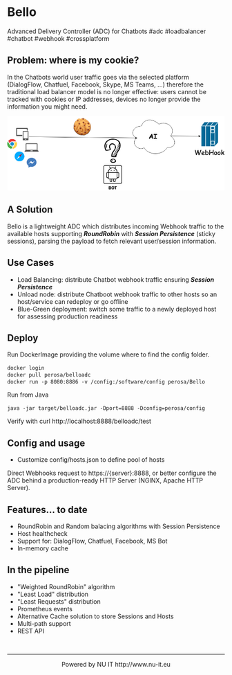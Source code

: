 # Bello
Advanced Delivery Controller (ADC) for Chatbots #adc #loadbalancer #chatbot #webhook #crossplatform

## Problem: where is my cookie?

In the Chatbots world user traffic goes via the selected platform (DialogFlow, Chatfuel, Facebook, Skype, MS Teams, ...) therefore the traditional load balancer model is no longer effective: users cannot be tracked with cookies or IP addresses, devices no longer provide the information you might need.

![Alt text](wiki/BT.png?raw=true "Title")

## A Solution

Bello is a lightweight ADC which distributes incoming Webhook traffic to the available hosts supporting ***RoundRobin*** with ***Session Persistence*** (sticky sessions), parsing the payload to fetch relevant user/session information.

## Use Cases
* Load Balancing: distribute Chatbot webhook traffic ensuring ***Session Persistence***
* Unload node: distribute Chatboot webhook traffic to other hosts so an host/service can redeploy or go offline 
* Blue-Green deployment: switch some traffic to a newly deployed host for assessing production readiness


## Deploy 

Run DockerImage providing the volume where to find the config folder.
```
docker login
docker pull perosa/belloadc
docker run -p 8080:8886 -v /config:/software/config perosa/Bello
```

Run from Java
```
java -jar target/belloadc.jar -Dport=8888 -Dconfig=perosa/config
```

Verify with curl http://localhost:8888/belloadc/test

## Config and usage

* Customize config/hosts.json to define pool of hosts

 Direct Webhooks request to https://{server}:8888, or better configure the ADC behind a production-ready HTTP Server (NGINX, Apache HTTP Server).


## Features... to date
* RoundRobin and Random balacing algorithms with Session Persistence
* Host healthcheck
* Support for: DialogFlow, Chatfuel, Facebook, MS Bot
* In-memory cache

## In the pipeline
* "Weighted RoundRobin" algorithm
* "Least Load" distribution 
* "Least Requests" distribution
* Prometheus events
* Alternative Cache solution to store Sessions and Hosts
* Multi-path support
* REST API


&nbsp;&nbsp;&nbsp;
<hr>
<p align="center">
Powered by NU IT http://www.nu-it.eu
</p>

